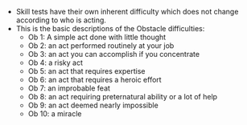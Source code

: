 - Skill tests have their own inherent difficulty which does not change according to who is acting.
- This is the basic descriptions of the Obstacle difficulties:
	- Ob 1: A simple act done with little thought
	- Ob 2: an act performed routinely at your job
	- Ob 3: an act you can accomplish if you concentrate
	- Ob 4: a risky act
	- Ob 5: an act that requires expertise
	- Ob 6: an act that requires a heroic effort
	- Ob 7: an improbable feat
	- Ob 8: an act requiring preternatural ability or a lot of help
	- Ob 9: an act deemed nearly impossible
	- Ob 10: a miracle